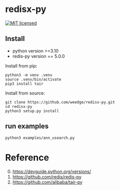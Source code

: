 # redisx-py
[![MIT licensed](https://img.shields.io/badge/license-MIT-blue.svg)](./LICENSE)


## Install
* python version >=3.10
* redis-py version == 5.0.0

Install from pip:
```shell
python3 -m venv .venv
source .venv/bin/activate
pip3 install tair
```

Install from source:

```shell
git clone https://github.com/weedge/redisx-py.git
cd redisx-py
python3 setup.py install
```
## run examples
```shell
python3 examples/ann_usearch.py
```

# Reference
0. https://devguide.python.org/versions/
1. https://github.com/redis/redis-py
2. https://github.com/alibaba/tair-py
